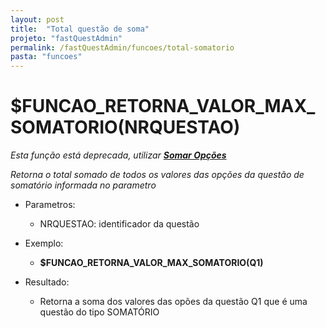 ```yaml
---
layout: post
title:  "Total questão de soma"
projeto: "fastQuestAdmin"
permalink: /fastQuestAdmin/funcoes/total-somatorio
pasta: "funcoes"
---	
```

# $FUNCAO_RETORNA_VALOR_MAX_SOMATORIO(NRQUESTAO)
*Esta função está deprecada, utilizar **<a href="/fastQuestAdmin/funcoesv2/somarOpcoes">Somar Opções</a>***

*Retorna o total somado de todos os valores das opções da questão de somatório informada no parametro*

- Parametros: 
    - NRQUESTAO: identificador da questão
    
- Exemplo:
    - **$FUNCAO_RETORNA_VALOR_MAX_SOMATORIO(Q1)**
- Resultado:
    - Retorna a soma dos valores das opões da questão Q1 que é uma questão do tipo SOMATÓRIO
